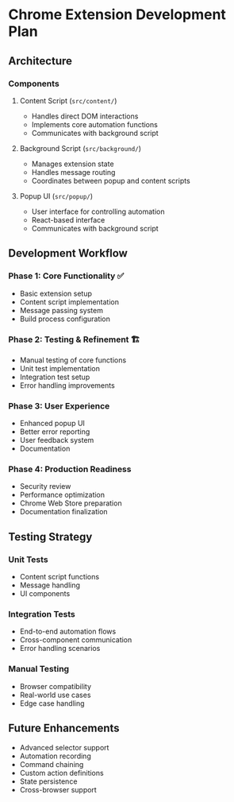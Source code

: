 # Chrome Extension Development Plan

## Architecture

### Components
1. Content Script (`src/content/`)
   - Handles direct DOM interactions
   - Implements core automation functions
   - Communicates with background script

2. Background Script (`src/background/`)
   - Manages extension state
   - Handles message routing
   - Coordinates between popup and content scripts

3. Popup UI (`src/popup/`)
   - User interface for controlling automation
   - React-based interface
   - Communicates with background script

## Development Workflow

### Phase 1: Core Functionality ✅
- Basic extension setup
- Content script implementation
- Message passing system
- Build process configuration

### Phase 2: Testing & Refinement 🏗️
- Manual testing of core functions
- Unit test implementation
- Integration test setup
- Error handling improvements

### Phase 3: User Experience
- Enhanced popup UI
- Better error reporting
- User feedback system
- Documentation

### Phase 4: Production Readiness
- Security review
- Performance optimization
- Chrome Web Store preparation
- Documentation finalization

## Testing Strategy

### Unit Tests
- Content script functions
- Message handling
- UI components

### Integration Tests
- End-to-end automation flows
- Cross-component communication
- Error handling scenarios

### Manual Testing
- Browser compatibility
- Real-world use cases
- Edge case handling

## Future Enhancements
- Advanced selector support
- Automation recording
- Command chaining
- Custom action definitions
- State persistence
- Cross-browser support 